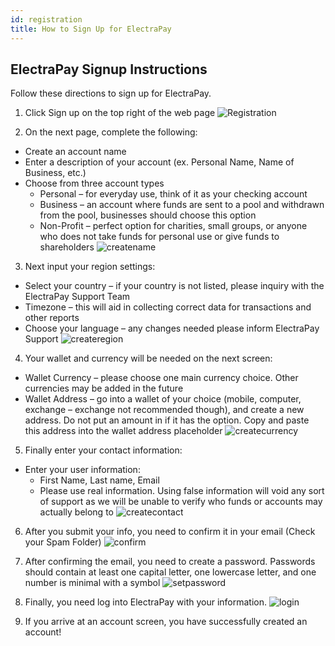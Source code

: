 ```yaml
---
id: registration
title: How to Sign Up for ElectraPay
---
```

## ElectraPay Signup Instructions

Follow these directions to sign up for ElectraPay.

1. Click Sign up on the top right of the web page
![Registration](/img/xep_signup.png)

2. On the next page, complete the following:
* Create an account name
* Enter a description of your account (ex. Personal Name, Name of Business, etc.)
* Choose from three account types
  * Personal – for everyday use, think of it as your checking account
  * Business – an account where funds are sent to a pool and withdrawn from the pool, businesses should choose this option
  * Non-Profit – perfect option for charities, small groups, or anyone who does not take funds for personal use or give funds to shareholders
![createname](/img/xep_pay1.png)

3. Next input your region settings:
* Select your country – if your country is not listed, please inquiry with the ElectraPay Support Team
* Timezone – this will aid in collecting correct data for transactions and other reports
* Choose your language – any changes needed please inform ElectraPay Support
![createregion](/img/xep_pay2.png)

4. Your wallet and currency will be needed on the next screen:
* Wallet Currency – please choose one main currency choice. Other currencies may be added in the future
* Wallet Address – go into a wallet of your choice (mobile, computer, exchange – exchange not recommended though), and create a new address. Do not put an amount in if it has the option. Copy and paste this address into the wallet address placeholder
![createcurrency](/img/xep_pay3.png)

5. Finally enter your contact information: 
* Enter your user information:
  * First Name, Last name, Email
  * Please use real information. Using false information will void any sort of support as we will be unable to verify who funds or accounts may actually belong to
![createcontact](/img/xep_pay4.png)

6. After you submit your info, you need to confirm it in your email (Check your Spam Folder)
![confirm](/img/xep4_1.png)

7. After confirming the email, you need to create a password. Passwords should contain at least one capital letter, one lowercase letter, and one number is minimal with a symbol
![setpassword](/img/xep_pay5.png)

8. Finally, you need log into ElectraPay with your information.
![login](/img/xep_pay6.png)

9. If you arrive at an account screen, you have successfully created an account!
